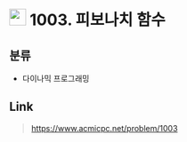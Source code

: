 # <img src="https://d2gd6pc034wcta.cloudfront.net/tier/8.svg" width="30"> 1003. 피보나치 함수 

## 분류
* 다이나믹 프로그래밍

## Link
> https://www.acmicpc.net/problem/1003